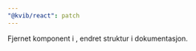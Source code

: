 ```yaml
---
"@kvib/react": patch
---
```


Fjernet <Text/> komponent i <FormLabel/>, endret struktur i dokumentasjon.
